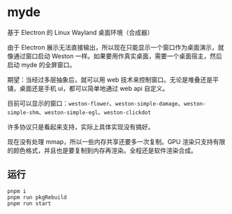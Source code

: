 # myde

基于 Electron 的 Linux Wayland 桌面环境（合成器）

由于 Electron 展示无法直接输出，所以现在只能显示一个窗口作为桌面演示，就像通过窗口启动 Weston 一样。如果要用作真实桌面，需要一个桌面宿主，然后启动 myde 的全屏窗口。

期望：当经过多层抽象后，就可以用 web 技术来控制窗口。无论是堆叠还是平铺，桌面还是手机 ui，都可以简单地通过 web api 自定义。

目前可以显示的窗口：`weston-flower`、`weston-simple-damage`、`weston-simple-shm`、`weston-simple-egl`、`weston-clickdot`

许多协议只是看起来支持，实际上具体实现没有搞好。

现在没有处理 mmap，所以一些内存共享还要多一次复制。GPU 渲染只支持有限的颜色格式，并且也是要复制到内存再渲染。全程还是软件渲染合成。

## 运行

```shell
pnpm i
pnpm run pkgRebuild
pnpm run start
```
